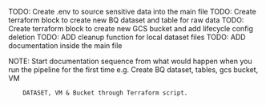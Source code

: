 TODO: Create .env to source sensitive data into the main file
TODO: Create terraform block to create new BQ dataset and table for raw data
TODO: Create terraform block to create new GCS bucket and add lifecycle config
        deletion
TODO: ADD cleanup function for local dataset files
TODO: ADD documentation inside the main file

NOTE: Start documentation sequence from what would happen when you run the
        pipeline for the first time e.g. Create BQ dataset, tables, gcs bucket, VM

        DATASET, VM & Bucket through Terraform script.